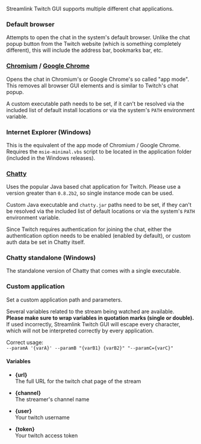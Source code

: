 Streamlink Twitch GUI supports multiple different chat applications.


### Default browser

Attempts to open the chat in the system's default browser. Unlike the chat popup button from the Twitch website (which is something completely different), this will include the address bar, bookmarks bar, etc.


### [Chromium][chromium] / [Google Chrome][chrome]

Opens the chat in Chromium's or Google Chrome's so called "app mode". This removes all browser GUI elements and is similar to Twitch's chat popup.

A custom executable path needs to be set, if it can't be resolved via the included list of default install locations or via the system's `PATH` environment variable.


### Internet Explorer (Windows)

This is the equivalent of the app mode of Chromium / Google Chrome. Requires the `msie-minimal.vbs` script to be located in the application folder (included in the Windows releases).


### [Chatty][chatty]

Uses the popular Java based chat application for Twitch. Please use a version greater than `0.8.2b2`, so single instance mode can be used.

Custom Java executable and `chatty.jar` paths need to be set, if they can't be resolved via the included list of default locations or via the system's `PATH` environment variable.

Since Twitch requires authentication for joining the chat, either the authentication option needs to be enabled (enabled by default), or custom auth data be set in Chatty itself.


### Chatty standalone (Windows)

The standalone version of Chatty that comes with a single executable.


### Custom application

Set a custom application path and parameters.

Several variables related to the stream being watched are available.  
**Please make sure to wrap variables in quotation marks (single or double).**  
If used incorrectly, Streamlink Twitch GUI will escape every character, which will not be interpreted correctly by every application.

Correct usage:  
`--paramA '{varA}' --paramB "{varB1} {varB2}" "--paramC={varC}"`

#### Variables

- **{url}**  
  The full URL for the twitch chat page of the stream
- **{channel}**  
  The streamer's channel name
- **{user}**  
  Your twitch username
- **{token}**  
  Your twitch access token


  [chromium]: https://www.chromium.org/Home
  [chrome]: https://www.google.com/chrome/browser/desktop/index.html
  [chatty]: https://chatty.github.io
